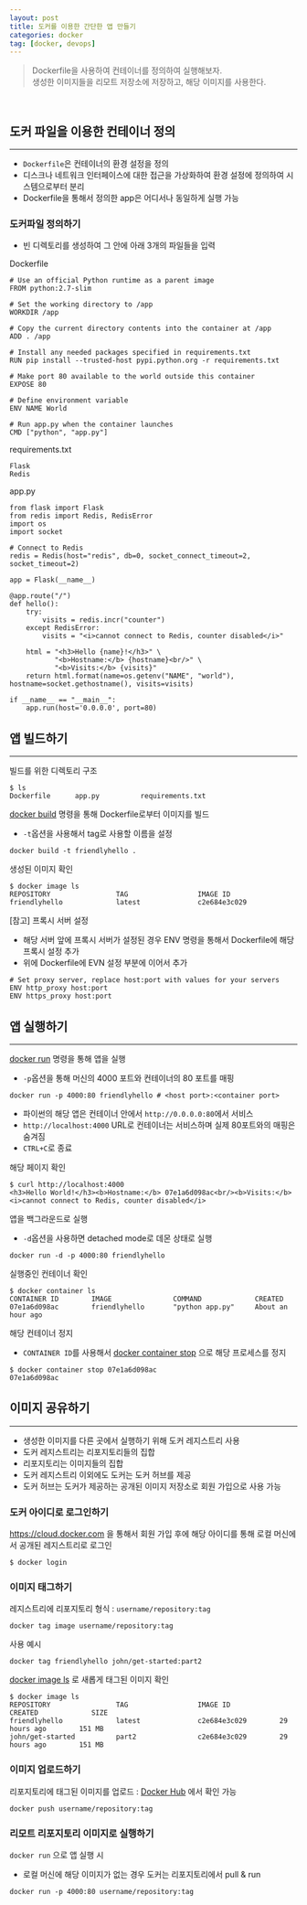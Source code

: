 ```yaml
---
layout: post
title: 도커를 이용한 간단한 앱 만들기
categories: docker
tag: [docker, devops]
---
```

> Dockerfile을 사용하여 컨테이너를 정의하여 실행해보자.<br>생성한 이미지들을 리모트 저장소에 저장하고, 해당 이미지를 사용한다.

<br>
<h2>도커 파일을 이용한 컨테이너 정의</h2>

- - -
- `Dockerfile`은 컨테이너의 환경 설정을 정의
- 디스크나 네트워크 인터페이스에 대한 접근을 가상화하여 환경 설정에 정의하여 시스템으로부터 분리
- Dockerfile을 통해서 정의한 app은 어디서나 동일하게 실행 가능

<h3>도커파일 정의하기</h3>

- 빈 디렉토리를 생성하여 그 안에 아래 3개의 파일들을 입력

Dockerfile
```
# Use an official Python runtime as a parent image
FROM python:2.7-slim

# Set the working directory to /app
WORKDIR /app

# Copy the current directory contents into the container at /app
ADD . /app

# Install any needed packages specified in requirements.txt
RUN pip install --trusted-host pypi.python.org -r requirements.txt

# Make port 80 available to the world outside this container
EXPOSE 80

# Define environment variable
ENV NAME World

# Run app.py when the container launches
CMD ["python", "app.py"]
```

requirements.txt
```
Flask
Redis
```

app.py
```
from flask import Flask
from redis import Redis, RedisError
import os
import socket

# Connect to Redis
redis = Redis(host="redis", db=0, socket_connect_timeout=2, socket_timeout=2)

app = Flask(__name__)

@app.route("/")
def hello():
    try:
        visits = redis.incr("counter")
    except RedisError:
        visits = "<i>cannot connect to Redis, counter disabled</i>"

    html = "<h3>Hello {name}!</h3>" \
           "<b>Hostname:</b> {hostname}<br/>" \
           "<b>Visits:</b> {visits}"
    return html.format(name=os.getenv("NAME", "world"), hostname=socket.gethostname(), visits=visits)

if __name__ == "__main__":
    app.run(host='0.0.0.0', port=80)
```

<h2>앱 빌드하기</h2>

- - -
빌드를 위한 디렉토리 구조
```
$ ls
Dockerfile		app.py			requirements.txt
```
[docker build](https://docs.docker.com/engine/reference/commandline/build/) 명령을 통해  Dockerfile로부터 이미지를 빌드
- `-t`옵션을 사용해서 tag로 사용할 이름을 설정

```
docker build -t friendlyhello .
```
생성된 이미지 확인
```
$ docker image ls
REPOSITORY                TAG                 IMAGE ID            
friendlyhello             latest              c2e684e3c029    
```
[참고] 프록시 서버 설정
- 해당 서버 앞에 프록시 서버가 설정된 경우 ENV 명령을 통해서 Dockerfile에 해당 프록시 설정 추가
- 위에 Dockerfile에 EVN 설정 부분에 이어서 추가
```
# Set proxy server, replace host:port with values for your servers
ENV http_proxy host:port
ENV https_proxy host:port
```

<h2>앱 실행하기</h2>

- - -
[docker run](https://docs.docker.com/engine/reference/commandline/run/) 명령을 통해 앱을 실행
- `-p`옵션을 통해 머신의 4000 포트와 컨테이너의 80 포트를 매핑

```
docker run -p 4000:80 friendlyhello # <host port>:<container port>
```
- 파이썬의 해당 앱은 컨테이너 안에서 `http://0.0.0.0:80`에서 서비스
- `http://localhost:4000` URL로 컨테이너는 서비스하며 실제 80포트와의 매핑은 숨겨짐
- `CTRL+C`로 종료

해당 페이지 확인
```
$ curl http://localhost:4000
<h3>Hello World!</h3><b>Hostname:</b> 07e1a6d098ac<br/><b>Visits:</b> <i>cannot connect to Redis, counter disabled</i>
```
앱을 백그라운드로 실행
- `-d`옵션을 사용하면 detached mode로 데몬 상태로 실행

```
docker run -d -p 4000:80 friendlyhello
```
실행중인 컨테이너 확인
```
$ docker container ls
CONTAINER ID        IMAGE               COMMAND             CREATED
07e1a6d098ac        friendlyhello       "python app.py"     About an hour ago
```
해당 컨테이너 정지
- `CONTAINER ID`를 사용해서 [docker container stop](https://docs.docker.com/engine/reference/commandline/container_stop/) 으로 해당 프로세스를 정지

```
$ docker container stop 07e1a6d098ac
07e1a6d098ac
```

<h2>이미지 공유하기</h2>

- - -

- 생성한 이미지를 다른 곳에서 실행하기 위해 도커 레지스트리 사용
- 도커 레지스트리는 리포지토리들의 집합
- 리포지토리는 이미지들의 집합
- 도커 레지스트리 이외에도 도커는 도커 허브를 제공
- 도커 허브는 도커가 제공하는 공개된 이미지 저장소로 회원 가입으로 사용 가능

<h3>도커 아이디로 로그인하기</h3>

<https://cloud.docker.com> 을 통해서 회원 가입 후에 해당 아이디를 통해 로컬 머신에서 공개된 레지스트리로 로그인

```
$ docker login
```

<h3>이미지 태그하기</h3>

레지스트리에 리포지토리 형식 : `username/repository:tag`
```
docker tag image username/repository:tag
```

사용 예시
```
docker tag friendlyhello john/get-started:part2
```

[docker image ls](https://docs.docker.com/engine/reference/commandline/image_ls/) 로 새롭게 태그된 이미지 확인
```
$ docker image ls
REPOSITORY                TAG                 IMAGE ID            CREATED             SIZE
friendlyhello             latest              c2e684e3c029        29 hours ago        151 MB
john/get-started          part2               c2e684e3c029        29 hours ago        151 MB
```

<h3>이미지 업로드하기</h3>

리포지토리에 태그된 이미지를 업로드 : [Docker Hub](https://cloud.docker.com) 에서 확인 가능
```
docker push username/repository:tag
```

<h3>리모트 리포지토리 이미지로 실행하기</h3>

`docker run` 으로 앱 실행 시
- 로컬 머신에 해당 이미지가 없는 경우 도커는 리포지토리에서 pull & run

```
docker run -p 4000:80 username/repository:tag
```
